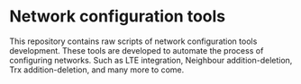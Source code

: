# Network configuration tools
This repository contains raw scripts of network configuration tools development. These tools are developed to 
automate the process of configuring networks. Such as LTE integration, Neighbour addition-deletion, Trx addition-deletion,
and many more to come.

